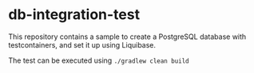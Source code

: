 # db-integration-test

This repository contains a sample to create a PostgreSQL database
with testcontainers, and set it up using Liquibase.

The test can be executed using `./gradlew clean build`